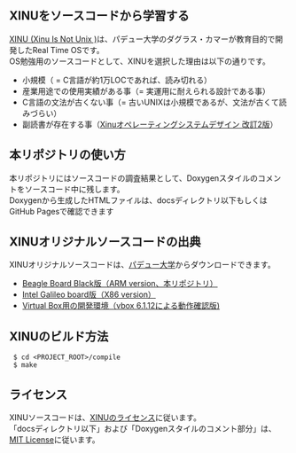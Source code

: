## XINUをソースコードから学習する
[XINU (Xinu Is Not Unix )](https://ja.wikipedia.org/wiki/Xinu)は、パデュー大学のダグラス・カマーが教育目的で開発したReal Time OSです。<br>
OS勉強用のソースコードとして、XINUを選択した理由は以下の通りです。
 - 小規模（ = C言語が約1万LOCであれば、読み切れる）
 - 産業用途での使用実績がある事（= 実運用に耐えられる設計である事）
 - C言語の文法が古くない事（= 古いUNIXは小規模であるが、文法が古くて読みづらい）
 - 副読書が存在する事（[Xinuオペレーティングシステムデザイン 改訂2版](https://www.kadokawa.co.jp/product/301912000740/)）

## 本リポジトリの使い方
本リポジトリにはソースコードの調査結果として、Doxygenスタイルのコメントをソースコード中に残します。<br>
Doxygenから生成したHTMLファイルは、docsディレクトリ以下もしくはGitHub Pagesで確認できます<br>

## XINUオリジナルソースコードの出典
XINUオリジナルソースコードは、[パデュー大学](https://xinu.cs.purdue.edu/)からダウンロードできます。
- [Beagle Board Black版（ARM version、本リポジトリ）](https://xinu.cs.purdue.edu/files/Xinu-code-BeagleBoneBlack.tar.gz)
- [Intel Galileo board版（X86 version）](https://xinu.cs.purdue.edu/files/Xinu-code-Galileo.tar.gz)
- [Virtual Box用の開発環境（vbox 6.1.12による動作確認版)](ftp://ftp.cs.purdue.edu/pub/comer/private/Xinu/xinu-vbox-appliances.tar.gz)

## XINUのビルド方法

```
 $ cd <PROJECT_ROOT>/compile
 $ make
```

## ライセンス
XINUソースコードは、[XINUのライセンス](./COPYRIGHT)に従います。<br>
「docsディレクトリ以下」および「Doxygenスタイルのコメント部分」は、[MIT License](./LICENSE)に従います。